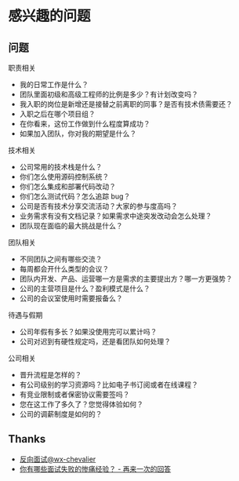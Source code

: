 # 感兴趣的问题



## 问题

职责相关

* 我的日常工作是什么？
* 团队里面初级和高级工程师的比例是多少？有计划改变吗？
* 我入职的岗位是新增还是接替之前离职的同事？是否有技术债需要还？
* 入职之后在哪个项目组？
* 在你看来，这份工作做到什么程度算成功？
* 如果加入团队，你对我的期望是什么？

技术相关

* 公司常用的技术栈是什么？
* 你们怎么使用源码控制系统？
* 你们怎么集成和部署代码改动？
* 你们怎么测试代码？怎么追踪 bug？
* 公司是否有技术分享交流活动？大家的参与度高吗？
* 业务需求有没有文档记录？如果需求中途突发改动会怎么处理？
* 团队现在面临的最大挑战是什么？

团队相关

* 不同团队之间有哪些交流？
* 每周都会开什么类型的会议？
* 团队内开发、产品、运营哪一方是需求的主要提出方？哪一方更强势？
* 公司的主营项目是什么？盈利模式是什么？
* 公司的会议室使用时需要报备么？

待遇与假期

* 公司年假有多长？如果没使用完可以累计吗？
* 公司对迟到有硬性规定吗，还是看团队如何处理？

公司相关

* 晋升流程是怎样的？
* 有公司级别的学习资源吗？比如电子书订阅或者在线课程？
* 有竞业限制或者保密协议需要签吗？
* 您在这工作了多久了？您觉得体验如何？
* 公司的调薪制度是如何的？

## Thanks

* [反向面试@wx-chevalier](https://github.com/wx-chevalier/Awesome-Interviews/blob/master/%E9%9D%A2%E8%AF%95%E5%9F%BA%E7%A1%80/%E5%8F%8D%E5%90%91%E9%9D%A2%E8%AF%95.md)
* [你有哪些面试失败的惨痛经验？ - 再来一次的回答](https://www.zhihu.com/question/290543744/answer/595815243)
